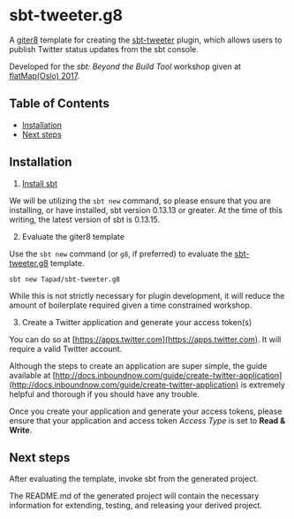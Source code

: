 # sbt-tweeter.g8
A [giter8](http://www.foundweekends.org/giter8/) template for creating the [sbt-tweeter](https://github.com/Tapad/sbt-tweeter) plugin, which allows users to publish Twitter status updates from the sbt console.

Developed for the *sbt: Beyond the Build Tool* workshop given at [flatMap(Oslo) 2017](http://2017.flatmap.no).

## Table of Contents
* [Installation](#installation)
* [Next steps](#next-steps)

## Installation
1. [Install sbt](http://www.scala-sbt.org/download.html)

We will be utilizing the `sbt new` command, so please ensure that you are installing, or have installed, sbt version 0.13.13 or greater. At the time of this writing, the latest version of sbt is 0.13.15.

2. Evaluate the giter8 template

Use the `sbt new` command (or `g8`, if preferred) to evaluate the [sbt-tweeter.g8](https://github.com/Tapad/sbt-tweeter.g8) template.

```
sbt new Tapad/sbt-tweeter.g8
```

While this is not strictly necessary for plugin development, it will reduce the amount of boilerplate required given a time constrained workshop.

3. Create a Twitter application and generate your access token(s)

You can do so at [https://apps.twitter.com](https://apps.twitter.com). It will require a valid Twitter account.

Although the steps to create an application are super simple, the guide available at [http://docs.inboundnow.com/guide/create-twitter-application](http://docs.inboundnow.com/guide/create-twitter-application) is extremely helpful and thorough if you should have any trouble.

Once you create your application and generate your access tokens, please ensure that your application and access token *Access Type* is set to **Read & Write**.

## Next steps
After evaluating the template, invoke sbt from the generated project.

The README.md of the generated project will contain the necessary information for extending, testing, and releasing your derived project.
